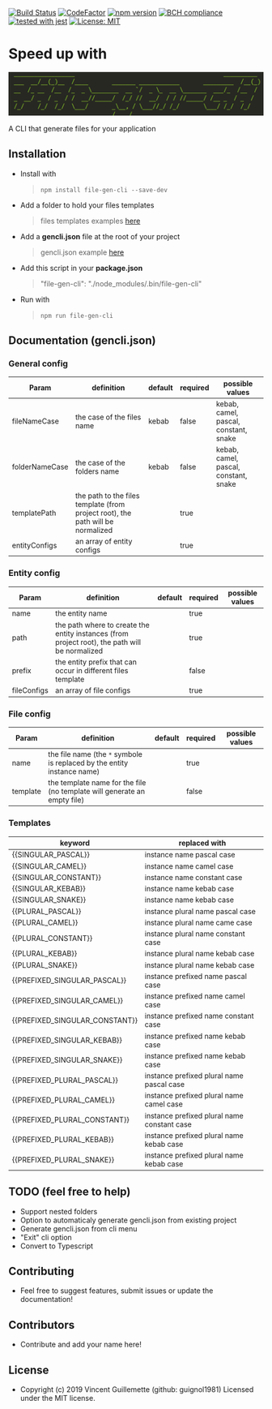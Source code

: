 
[![Build Status](https://travis-ci.com/guignol1981/file-gen-cli.svg?branch=master)](https://travis-ci.com/guignol1981/file-gen-cli)
[![CodeFactor](https://www.codefactor.io/repository/github/guignol1981/file-gen-cli/badge)](https://www.codefactor.io/repository/github/guignol1981/file-gen-cli)
[![npm version](https://badge.fury.io/js/file-gen-cli.svg)](https://badge.fury.io/js/file-gen-cli)
[![BCH compliance](https://bettercodehub.com/edge/badge/guignol1981/file-gen-cli?branch=master)](https://bettercodehub.com/)
[![tested with jest](https://img.shields.io/badge/tested_with-jest-99424f.svg)](https://github.com/facebook/jest)
[![License: MIT](https://img.shields.io/badge/License-MIT-yellow.svg)](https://opensource.org/licenses/MIT)

# Speed up with

![Logo](/src/assets/logo.PNG?raw=true "Logo")     

A CLI that generate files for your application

## Installation
 - Install with
 	> `npm install file-gen-cli --save-dev`
 - Add a folder to hold your files templates
	 >  files templates examples [here](https://github.com/guignol1981/file-gen-cli/tree/master/example/cli-templates)
 - Add a **gencli.json** file at the root of your project
	>  gencli.json example [here](https://github.com/guignol1981/file-gen-cli/blob/master/example/gencli.json)
 - Add this script in your **package.json**
 	>  "file-gen-cli": "./node_modules/.bin/file-gen-cli"
 - Run with
 	>  `npm run file-gen-cli`

## Documentation (gencli.json)

### General config
|  Param |  definition  |  default | required | possible values |
|-|-|-|-|-|
|fileNameCase|the case of the files name|kebab|false|kebab, camel, pascal, constant, snake|
|folderNameCase|the case of the folders name|kebab|false|kebab, camel, pascal, constant, snake|
|templatePath|the path to the files template (from project root), the path will be normalized||true||
|entityConfigs|an array of entity configs||true||

### Entity config
|  Param |  definition  |  default | required | possible values |
|-|-|-|-|-|
|name|the entity name||true||
|path|the path where to create the entity instances (from project root), the path will be normalized||true||
|prefix|the entity prefix that can occur in different files template||false||
|fileConfigs|an array of file configs||true||

### File config
|  Param |  definition  |  default | required | possible values |
|-|-|-|-|-|
|name|the file name (the `*` symbole is replaced by the entity instance name)||true||
|template|the template name for the file (no template will generate an empty file)||false||

### Templates

|keyword|replaced with|
|-|-|
|{{SINGULAR_PASCAL}}|instance name pascal case|
|{{SINGULAR_CAMEL}}|instance name camel case|
|{{SINGULAR_CONSTANT}}|instance name constant case|
|{{SINGULAR_KEBAB}}|instance name kebab case|
|{{SINGULAR_SNAKE}}|instance name kebab case|
|{{PLURAL_PASCAL}}|instance plural name pascal case|
|{{PLURAL_CAMEL}}|instance plural name came case|
|{{PLURAL_CONSTANT}}|instance plural name constant case|
|{{PLURAL_KEBAB}}|instance plural name kebab case|
|{{PLURAL_SNAKE}}|instance plural name kebab case|
|{{PREFIXED_SINGULAR_PASCAL}}|instance prefixed name pascal case|
|{{PREFIXED_SINGULAR_CAMEL}}|instance prefixed name camel case|
|{{PREFIXED_SINGULAR_CONSTANT}}|instance prefixed name constant case|
|{{PREFIXED_SINGULAR_KEBAB}}|instance prefixed name kebab case|
|{{PREFIXED_SINGULAR_SNAKE}}|instance prefixed name kebab case|
|{{PREFIXED_PLURAL_PASCAL}}|instance prefixed plural name pascal case|
|{{PREFIXED_PLURAL_CAMEL}}|instance prefixed plural name camel case|
|{{PREFIXED_PLURAL_CONSTANT}}|instance prefixed plural name constant case|
|{{PREFIXED_PLURAL_KEBAB}}|instance prefixed plural name kebab case|
|{{PREFIXED_PLURAL_SNAKE}}|instance prefixed plural name kebab case|

## TODO (feel free to help)

- Support nested folders
- Option to automaticaly generate gencli.json from existing project 
- Generate gencli.json from cli menu 
- "Exit" cli option
- Convert to Typescript

## Contributing

 - Feel free to suggest features, submit issues or update the documentation!
 
## Contributors
 
 - Contribute and add your name here! 

## License

- Copyright (c) 2019 Vincent Guillemette (github: guignol1981) Licensed under the MIT license.

